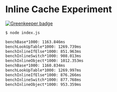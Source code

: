 # Inline Cache Experiment

[![Greenkeeper badge](https://badges.greenkeeper.io/Kikobeats/inline-cache-experiment.svg)](https://greenkeeper.io/)

```bash
$ node index.js

benchBase*1000: 1163.846ms
benchLookUpTable*1000: 1269.739ms
benchInlineIfElse*1000: 851.963ms
benchInlineSwitch*1000: 908.013ms
benchInlineObject*1000: 1012.353ms
benchBase*1000: 1160.834ms
benchLookUpTable*1000: 1269.997ms
benchInlineIfElse*1000: 876.266ms
benchInlineSwitch*1000: 877.768ms
benchInlineObject*1000: 953.359ms
```
